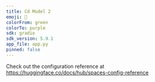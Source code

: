 ```yaml
---
title: Cd Model 2
emoji: 🐢
colorFrom: green
colorTo: purple
sdk: gradio
sdk_version: 5.9.1
app_file: app.py
pinned: false
---
```


Check out the configuration reference at https://huggingface.co/docs/hub/spaces-config-reference
